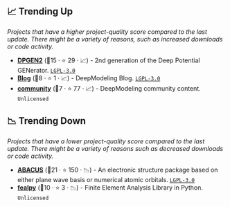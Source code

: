 ## 📈 Trending Up

_Projects that have a higher project-quality score compared to the last update. There might be a variety of reasons, such as increased downloads or code activity._

- <b><a href="https://github.com/deepmodeling/dpgen2">DPGEN2</a></b> (🥈15 ·  ⭐ 29 · 📈) - 2nd generation of the Deep Potential GENerator. <code><a href="http://bit.ly/37RvQcA">LGPL-3.0</a></code>
- <b><a href="https://github.com/deepmodeling/blog">Blog</a></b> (🥉8 ·  ⭐ 1 · 📈) - DeepModeling Blog. <code><a href="http://bit.ly/37RvQcA">LGPL-3.0</a></code>
- <b><a href="https://github.com/deepmodeling/community">community</a></b> (🥉7 ·  ⭐ 77 · 📈) - DeepModeling community content. <code>Unlicensed</code>

## 📉 Trending Down

_Projects that have a lower project-quality score compared to the last update. There might be a variety of reasons such as decreased downloads or code activity._

- <b><a href="https://github.com/deepmodeling/abacus-develop">ABACUS</a></b> (🥈21 ·  ⭐ 150 · 📉) - An electronic structure package based on either plane wave basis or numerical atomic orbitals. <code><a href="http://bit.ly/37RvQcA">LGPL-3.0</a></code>
- <b><a href="https://github.com/deepmodeling/fealpy">fealpy</a></b> (🥉10 ·  ⭐ 3 · 📉) - Finite Element Analysis Library in Python. <code>Unlicensed</code>

